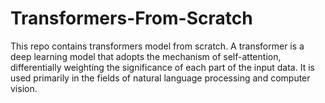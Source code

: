# Transformers-From-Scratch
This repo contains transformers model from scratch. A transformer is a deep learning model that adopts the mechanism of self-attention, differentially weighting the significance of each part of the input data. It is used primarily in the fields of natural language processing and computer vision.
